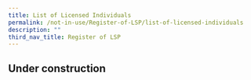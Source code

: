 ```yaml
---
title: List of Licensed Individuals
permalink: /not-in-use/Register-of-LSP/list-of-licensed-individuals
description: ""
third_nav_title: Register of LSP
---
```


## Under construction
